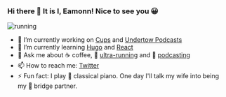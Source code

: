 ### Hi there 👋 It is I, Eamonn! Nice to see you 😀
![running](https://source.unsplash.com/500x500/daily?abstract)
- 🔭 I’m currently working on [Cups](https://cupsespressocafe.com/) and [Undertow Podcasts](https://eamonncottrell.com/)
- 🌱 I’m currently learning [Hugo](https://gohugo.io/) and [React](https://reactjs.org/)
- 💬 Ask me about :coffee: coffee, :running: [ultra-running](https://www.strava.com/athletes/24426538) and :microphone: [podcasting](https://eamonncottrell.com/)
- 📫 How to reach me: [Twitter](https://twitter.com/EamonnCottrell)
- ⚡ Fun fact: I play :musical_keyboard: classical piano. One day I'll talk my wife into being my :flower_playing_cards: bridge partner.
<!--
**sieis/sieis** is a ✨ _special_ ✨ repository because its `README.md` (this file) appears on your GitHub profile.

Here are some ideas to get you started:

- 

- 👯 I’m looking to collaborate on ...
- 🤔 I’m looking for help with ...

- 📫 How to reach me: ...
- 😄 Pronouns: ...
- ⚡ Fun fact: ...
-->
